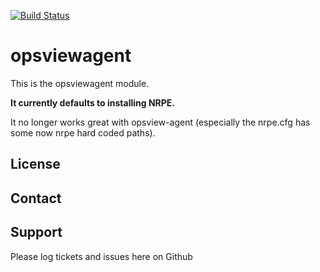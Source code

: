 [![Build Status](https://travis-ci.org/CSCfi/puppet-opsviewagent.svg?branch=master)](https://travis-ci.org/CSCfi/puppet-opsviewagent)

opsviewagent
============

This is the opsviewagent module.

**It currently defaults to installing NRPE.**

It no longer works great with opsview-agent (especially the nrpe.cfg has some now nrpe hard coded paths).

License
-------


Contact
-------


Support
-------

Please log tickets and issues here on Github
